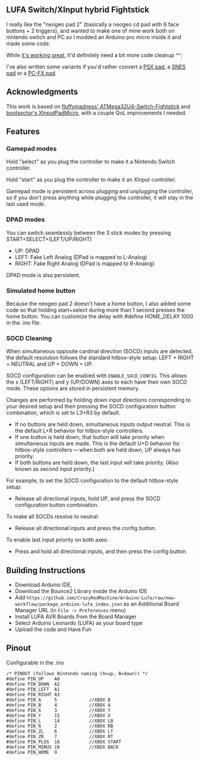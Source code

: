 ## LUFA Switch/XInput hybrid Fightstick

I really like the "neogeo pad 2" (basically a neogeo cd pad with 6 face buttons + 2 triggers), and wanted to make one of mine work both on nintendo switch and PC so I modded an Arduino pro micro inside it and made some code.

While [it's working great](https://www.instagram.com/p/B56IP1AIHOc/), it'd definitely need a bit more code cleanup ^^;

I've also written some variants if you'd rather convert a [PSX pad](https://github.com/CrazyRedMachine/LUFAHybridFightstick/tree/PSX), a [SNES pad](https://github.com/CrazyRedMachine/LUFAHybridFightstick/tree/SNES) or a [PC-FX pad](https://github.com/CrazyRedMachine/LUFAHybridFightstick/tree/PCFX).

## Acknowledgments

This work is based on [fluffymadness' ATMega32U4-Switch-Fightstick](https://github.com/fluffymadness/ATMega32U4-Switch-Fightstick)
 and [bootsector's XInputPadMicro](https://github.com/bootsector/XInputPadMicro), with a couple QoL improvements I needed.
 
## Features

### Gamepad modes

Hold "select" as you plug the controller to make it a Nintendo Switch controller.

Hold "start" as you plug the controller to make it an XInput controller.

Gamepad mode is persistent across plugging and unplugging the controller, so if you don't press anything while plugging the controller, it will stay in the last used mode. 

### DPAD modes

You can switch seamlessly between the 3 stick modes by pressing START+SELECT+(LEFT/UP/RIGHT)

- UP: DPAD 
- LEFT: Fake Left Analog (DPad is mapped to L-Analog)
- RIGHT: Fake Right Analog (DPad is mapped to R-Analog)

DPAD mode is also persistent.

### Simulated home button

Because the neogeo pad 2 doesn't have a home button, I also added some code so that holding start+select during more than 1 second presses the home button. You can customize the delay with #define HOME_DELAY 1000 in the .ino file.

### SOCD Cleaning

When simultaneous opposite cardinal direction (SOCD) inputs are detected, the default 
resolution follows the standard hitbox-style setup: LEFT + RIGHT = NEUTRAL and UP + DOWN = UP.

SOCD configuration can be enabled with `ENABLE_SOCD_CONFIG`. This allows the x (LEFT/RIGHT) and
y (UP/DOWN) axes to each have their own SOCD mode. These options are stored in persistent memory.

Changes are performed by holding down input directions corresponding to your desired setup and 
then pressing the SOCD configuration button combination, which is set to L3+R3 by default.

- If no buttons are held down, simultaneous inputs output neutral. This is the default L+R behavior for hitbox-style controllers.
- If one button is held down, that button will take priority when simultaneous inputs are made. This is the default U+D behavior for hitbox-style controllers — when both are held down, UP always has priority.
- If both buttons are held down, the last input will take priority. (Also known as second input priority.)

For example, to set the SOCD configuration to the default hitbox-style setup:
- Release all directional inputs, hold UP, and press the SOCD configuration button combination.

To make all SOCDs resolve to neutral:
- Release all directional inputs and press the config button.

To enable last input priority on both axes:
- Press and hold all directional inputs, and then press the config button.

## Building Instructions

- Download Arduino IDE, 
- Download the Bounce2 Library inside the Arduino IDE
- Add `https://github.com/CrazyRedMachine/Arduino-Lufa/raw/new-workflow/package_arduino-lufa_index.json` as an Additional Board Manager URL (in `File -> Preferences` menu)
- Install LUFA AVR Boards from the Board Manager
- Select Arduino Leonardo (LUFA) as your board type
- Upload the code and Have Fun

## Pinout

Configurable in the .ino

```
/* PINOUT (follows Nintendo naming (X=up, B=down)) */
#define PIN_UP    A0
#define PIN_DOWN  A2
#define PIN_LEFT  A1
#define PIN_RIGHT A3
#define PIN_A     5            //XBOX B
#define PIN_B     4            //XBOX A
#define PIN_X     3            //XBOX Y
#define PIN_Y     15           //XBOX X
#define PIN_L     14           //XBOX LB
#define PIN_R     2            //XBOX RB
#define PIN_ZL    6            //XBOX LT
#define PIN_ZR    7            //XBOX RT
#define PIN_PLUS  16           //XBOX START
#define PIN_MINUS 10           //XBOX BACK
#define PIN_HOME  9
```
